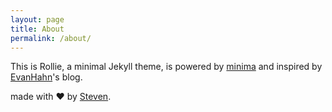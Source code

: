 ```yaml
---
layout: page
title: About
permalink: /about/
---
```

This is Rollie, a minimal Jekyll theme, is powered by [minima]() and inspired by [EvanHahn](http://evanhahn.com/)'s blog.

made with &#x2764; by [Steven](https://github.com/iamstevendao).
